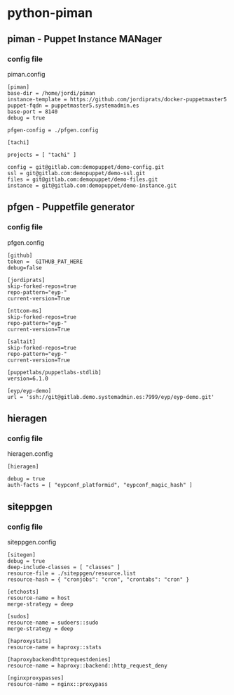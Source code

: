 # python-piman

## piman - Puppet Instance MANager

### config file

piman.config

```
[piman]
base-dir = /home/jordi/piman
instance-template = https://github.com/jordiprats/docker-puppetmaster5
puppet-fqdn = puppetmaster5.systemadmin.es
base-port = 8140
debug = true

pfgen-config = ./pfgen.config

[tachi]

projects = [ "tachi" ]

config = git@gitlab.com:demopuppet/demo-config.git
ssl = git@gitlab.com:demopuppet/demo-ssl.git
files = git@gitlab.com:demopuppet/demo-files.git
instance = git@gitlab.com:demopuppet/demo-instance.git
```

## pfgen - Puppetfile generator

### config file

pfgen.config

```
[github]
token =  GITHUB_PAT_HERE
debug=false

[jordiprats]
skip-forked-repos=true
repo-pattern="eyp-"
current-version=True

[nttcom-ms]
skip-forked-repos=true
repo-pattern="eyp-"
current-version=True

[saltait]
skip-forked-repos=true
repo-pattern="eyp-"
current-version=True

[puppetlabs/puppetlabs-stdlib]
version=6.1.0

[eyp/eyp-demo]
url = 'ssh://git@gitlab.demo.systemadmin.es:7999/eyp/eyp-demo.git'
```

## hieragen

### config file

hieragen.config

```
[hieragen]

debug = true
auth-facts = [ "eypconf_platformid", "eypconf_magic_hash" ]
```

## siteppgen

### config file

siteppgen.config

```
[sitegen]
debug = true
deep-include-classes = [ "classes" ]
resource-file = ./siteppgen/resource.list
resource-hash = { "cronjobs": "cron", "crontabs": "cron" }

[etchosts]
resource-name = host
merge-strategy = deep

[sudos]
resource-name = sudoers::sudo
merge-strategy = deep

[haproxystats]
resource-name = haproxy::stats

[haproxybackendhttprequestdenies]
resource-name = haproxy::backend::http_request_deny

[nginxproxypasses]
resource-name = nginx::proxypass
```
